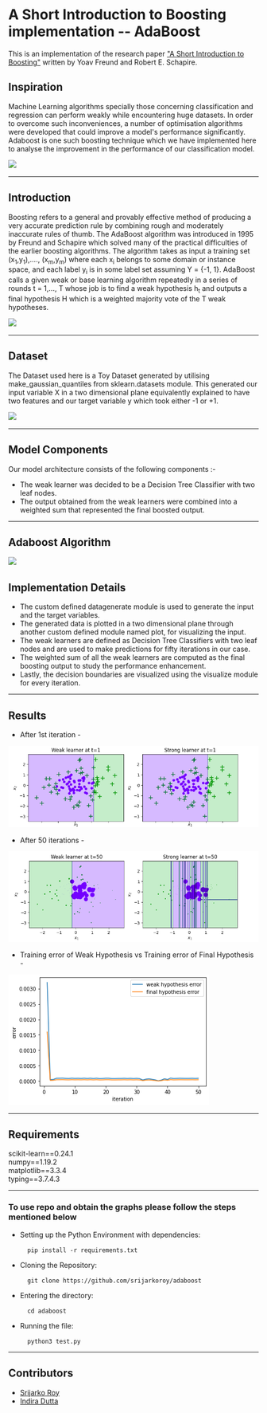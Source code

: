 # A Short Introduction to Boosting implementation -- AdaBoost
This is an implementation of the research paper ["A Short Introduction to Boosting"](http://www.cs.columbia.edu/~jebara/6772/papers/IntroToBoosting.pdf) written by Yoav Freund and Robert E. Schapire.

## Inspiration
Machine Learning algorithms specially those concerning classification and regression can perform weakly while encountering huge datasets. In order to overcome such inconveniences, a number of optimisation algorithms were developed that could improve a model's performance significantly. Adaboost is one such boosting technique which we have implemented here to analyse the improvement in the performance of our classification model.


<img src = "https://www.edureka.co/blog/wp-content/uploads/2019/06/How-Does-Boosting-Algorithm-Work-Boosting-Machine-Learning-Edureka-min-528x254.png">
<hr>

## Introduction
Boosting refers to a general and provably effective method of producing a very accurate prediction rule by combining rough and moderately inaccurate rules of thumb. The AdaBoost algorithm was introduced in 1995 by Freund and Schapire which solved many of the practical difficulties of the earlier boosting algorithms. The algorithm takes as input a training set (x<sub>1</sub>,y<sub>1</sub>),...., (x<sub>m</sub>,y<sub>m</sub>) where each x<sub>i</sub> belongs to some domain or instance space, and each label y<sub>i</sub> is in some label set assuming Y = {-1, 1}. AdaBoost calls a given weak or base learning algorithm repeatedly in a series of rounds t = 1,..., T whose job is to find a weak hypothesis h<sub>t</sub> and outputs a final hypothesis H which is a weighted majority vote of the T weak hypotheses.

<img src = "https://github.com/srijarkoroy/adaboost--implementation/blob/main/assets/adaviz2.png"> 
<hr>

## Dataset
The Dataset used here is a Toy Dataset generated by utilising make_gaussian_quantiles from sklearn.datasets module. This generated our input variable X in a two dimensional plane equivalently explained to have two features and our target variable y which took either -1 or +1.

<img src = "https://github.com/srijarkoroy/adaboost--implementation/blob/main/assets/data.png">
<hr>

## Model Components
Our model architecture consists of the following components :-
- The weak learner was decided to be a Decision Tree Classifier with two leaf nodes.
- The output obtained from the weak learners were combined into a weighted sum that represented the final boosted output.

<hr>

## Adaboost Algorithm

<img src = "https://github.com/srijarkoroy/adaboost--implementation/blob/main/assets/algo.png">

## Implementation Details
- The custom defined datagenerate module is used to generate the input and the target variables.
- The generated data is plotted in a two dimensional plane through another custom defined module named plot, for visualizing the input.
- The weak learners are defined as Decision Tree Classifiers with two leaf nodes and are used to make predictions for fifty iterations in our case.
- The weighted sum of all the weak learners are computed as the final boosting output to study the performance enhancement.
- Lastly, the decision boundaries are visualized using the visualize module for every iteration.
<hr>

## Results
- After 1st iteration - 

<img src = "results/iterations/1.png">

- After 50 iterations - 

 <img src = "results/iterations/50.png">
  
- Training error of Weak Hypothesis vs Training error of Final Hypothesis -

<img src = "results/graphs/res_graph.png">
  
<hr>

## Requirements

scikit-learn==0.24.1<br>
numpy==1.19.2<br>
matplotlib==3.3.4<br>
typing==3.7.4.3
<hr>

### To use repo and obtain the graphs please follow the steps mentioned below

- Setting up the Python Environment with dependencies:

        pip install -r requirements.txt

- Cloning the Repository: 

        git clone https://github.com/srijarkoroy/adaboost
- Entering the directory: 

        cd adaboost
- Running the file:

        python3 test.py
        
<hr>

## Contributors

- <a href = "https://github.com/srijarkoroy">Srijarko Roy</a>
- <a href = "https://github.com/indiradutta">Indira Dutta</a>
